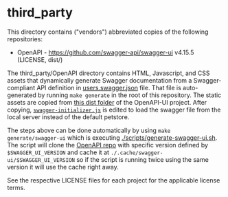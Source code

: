 # third_party
This directory contains ("vendors") abbreviated copies of the following repositories:

* OpenAPI - https://github.com/swagger-api/swagger-ui v4.15.5 (LICENSE, dist/)

The third_party/OpenAPI directory contains HTML, Javascript,
and CSS assets that dynamically generate Swagger documentation from a
Swagger-compliant API definition in [users.swagger.json](./OpenAPI/users/v1/users.swagger.json)
file. That file is auto-generated by running `make generate` in the root
of this repository. The static assets are copied from
[this dist folder](https://github.com/swagger-api/swagger-ui/tree/v4.15.5/dist)
of the OpenAPI-UI project. After copying, [`swagger-initializer.js`](./OpenAPI/swagger-initializer.js)
is edited to load the swagger file from the local server instead of the default petstore.

The steps above can be done automatically by using `make generate/swagger-ui` which is executing [./scripts/generate-swagger-ui.sh](./scripts/generate-swagger-ui.sh). The script will clone the [OpenAPI repo](https://github.com/swagger-api/swagger-ui) with specific version defined by `$SWAGGER_UI_VERSION` and cache it at `./.cache/swagger-ui/$SWAGGER_UI_VERSION` so if the script is running twice using the same version it will use the cache right away.

See the respective LICENSE files for each project for the applicable license terms.

